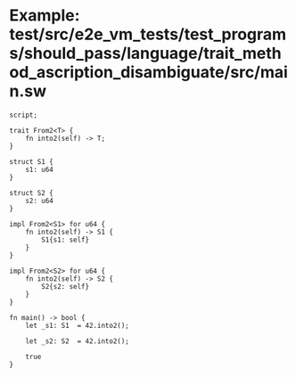 # Example: test/src/e2e_vm_tests/test_programs/should_pass/language/trait_method_ascription_disambiguate/src/main.sw

```sway
script;

trait From2<T> {
    fn into2(self) -> T;
}

struct S1 {
    s1: u64
}

struct S2 {
    s2: u64
}

impl From2<S1> for u64 {
    fn into2(self) -> S1 {
        S1{s1: self}
    }
}

impl From2<S2> for u64 {
    fn into2(self) -> S2 {
        S2{s2: self}
    }
}

fn main() -> bool {
    let _s1: S1  = 42.into2();
    
    let _s2: S2  = 42.into2();

    true
}
```
